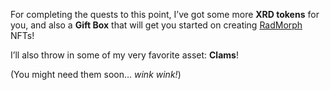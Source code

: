 For completing the quests to this point, I’ve got some more **XRD tokens** for you, and also a **Gift Box** that will get you started on creating [RadMorph](?glossaryAnchor=radmorphs) NFTs!

I’ll also throw in some of my very favorite asset: **Clams**!

(You might need them soon… _wink wink!_)
